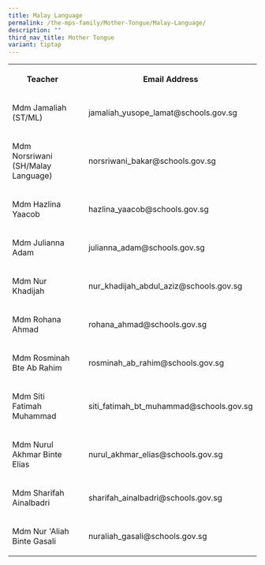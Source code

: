 ```yaml
---
title: Malay Language
permalink: /the-mps-family/Mother-Tongue/Malay-Language/
description: ""
third_nav_title: Mother Tongue
variant: tiptap
---
```

<table>
<tbody>
<tr>
<th rowspan="1" colspan="1">
<p>Teacher</p>
</th>
<th rowspan="1" colspan="1">
<p></p>
</th>
<th rowspan="1" colspan="1">
<p>Email Address</p>
</th>
</tr>
<tr>
<td rowspan="1" colspan="1">
<p>Mdm Jamaliah (ST/ML)</p>
</td>
<td rowspan="1" colspan="1">
<p></p>
</td>
<td rowspan="1" colspan="1">
<p>jamaliah_yusope_lamat@schools.gov.sg</p>
</td>
</tr>
<tr>
<td rowspan="1" colspan="1">
<p>Mdm Norsriwani (SH/Malay Language)</p>
</td>
<td rowspan="1" colspan="1">
<p></p>
</td>
<td rowspan="1" colspan="1">
<p>norsriwani_bakar@schools.gov.sg</p>
</td>
</tr>
<tr>
<td rowspan="1" colspan="1">
<p>Mdm Hazlina Yaacob</p>
</td>
<td rowspan="1" colspan="1">
<p></p>
</td>
<td rowspan="1" colspan="1">
<p>hazlina_yaacob@schools.gov.sg</p>
</td>
</tr>
<tr>
<td rowspan="1" colspan="1">
<p>Mdm Julianna Adam</p>
</td>
<td rowspan="1" colspan="1">
<p></p>
</td>
<td rowspan="1" colspan="1">
<p>julianna_adam@schools.gov.sg</p>
</td>
</tr>
<tr>
<td rowspan="1" colspan="1">
<p>Mdm Nur Khadijah</p>
</td>
<td rowspan="1" colspan="1">
<p></p>
</td>
<td rowspan="1" colspan="1">
<p>nur_khadijah_abdul_aziz@schools.gov.sg</p>
</td>
</tr>
<tr>
<td rowspan="1" colspan="1">
<p>Mdm Rohana Ahmad</p>
</td>
<td rowspan="1" colspan="1">
<p></p>
</td>
<td rowspan="1" colspan="1">
<p>rohana_ahmad@schools.gov.sg</p>
</td>
</tr>
<tr>
<td rowspan="1" colspan="1">
<p>Mdm Rosminah Bte Ab Rahim</p>
</td>
<td rowspan="1" colspan="1">
<p></p>
</td>
<td rowspan="1" colspan="1">
<p>rosminah_ab_rahim@schools.gov.sg</p>
</td>
</tr>
<tr>
<td rowspan="1" colspan="1">
<p>Mdm Siti Fatimah Muhammad</p>
</td>
<td rowspan="1" colspan="1">
<p></p>
</td>
<td rowspan="1" colspan="1">
<p>siti_fatimah_bt_muhammad@schools.gov.sg</p>
</td>
</tr>
<tr>
<td rowspan="1" colspan="1">
<p>Mdm Nurul Akhmar Binte Elias</p>
</td>
<td rowspan="1" colspan="1">
<p></p>
</td>
<td rowspan="1" colspan="1">
<p>nurul_akhmar_elias@schools.gov.sg</p>
</td>
</tr>
<tr>
<td rowspan="1" colspan="1">
<p>Mdm Sharifah Ainalbadri</p>
</td>
<td rowspan="1" colspan="1">
<p></p>
</td>
<td rowspan="1" colspan="1">
<p>sharifah_ainalbadri@schools.gov.sg</p>
</td>
</tr>
<tr>
<td rowspan="1" colspan="1">
<p>Mdm Nur 'Aliah Binte Gasali</p>
</td>
<td rowspan="1" colspan="1">
<p></p>
</td>
<td rowspan="1" colspan="1">
<p>nuraliah_gasali@schools.gov.sg</p>
</td>
</tr>
</tbody>
</table>
<p></p>
